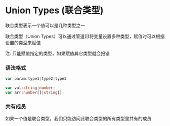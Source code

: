 # Union Types (联合类型)
联合类型表示一个值可以是几种类型之一

联合类型（Union Types）可以通过管道(|)将变量设置多种类型，赋值时可以根据设置的类型来赋值

注: 只能赋值指定的类型，如果赋值其它类型就会报错


### 语法格式
```typescript
var param:type1|type2|type3

var val:string|number;
var arr:number[]|string[]; 
```


### 共有成员
如果一个值是联合类型，我们只能访问此联合类型的所有类型里共有的成员
```typescript

```


